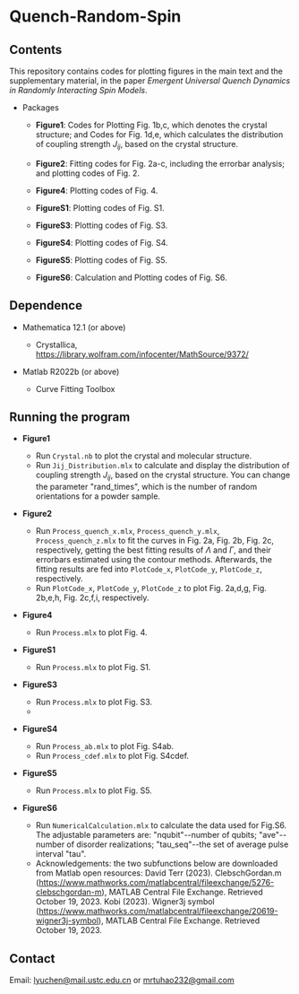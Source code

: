 # Quench-Random-Spin

## Contents
This repository contains codes for plotting figures in the main text and the supplementary material, in the paper *Emergent Universal Quench Dynamics in Randomly Interacting Spin Models*.

- Packages

  - **Figure1**: Codes for Plotting Fig. 1b,c, which denotes the crystal structure; and Codes for Fig. 1d,e, which calculates the distribution of coupling strength $J_{ij}$, based on the crystal structure.
  
  - **Figure2**: Fitting codes for Fig. 2a-c, including the errorbar analysis; and plotting codes of Fig. 2.
  
  - **Figure4**: Plotting codes of Fig. 4.
    
  - **FigureS1**: Plotting codes of Fig. S1.
 
  - **FigureS3**: Plotting codes of Fig. S3.
 
  - **FigureS4**: Plotting codes of Fig. S4.
 
  - **FigureS5**: Plotting codes of Fig. S5.
 
  - **FigureS6**: Calculation and Plotting codes of Fig. S6.
   
## Dependence

- Mathematica 12.1 (or above)
  - Crystallica, https://library.wolfram.com/infocenter/MathSource/9372/

- Matlab R2022b (or above)
  - Curve Fitting Toolbox

## Running the program

- **Figure1**
    - Run `Crystal.nb` to plot the crystal and molecular structure.
    - Run `Jij_Distribution.mlx` to calculate and display the distribution of coupling strength $J_{ij}$, based on the crystal structure. You can change the parameter "rand_times", which is the number of random orientations for a powder sample.

- **Figure2**
    - Run `Process_quench_x.mlx`, `Process_quench_y.mlx`, `Process_quench_z.mlx` to fit the curves in Fig. 2a, Fig. 2b, Fig. 2c, respectively, getting the best fitting results of $\Lambda$ and $\Gamma$, and their errorbars estimated using the contour methods. Afterwards, the fitting results are fed into `PlotCode_x`, `PlotCode_y`, `PlotCode_z`, respectively.
    - Run `PlotCode_x`, `PlotCode_y`, `PlotCode_z` to plot Fig. 2a,d,g, Fig. 2b,e,h, Fig. 2c,f,i, respectively.

- **Figure4**
    - Run `Process.mlx` to plot Fig. 4.

- **FigureS1**
    - Run `Process.mlx` to plot Fig. S1.
      
- **FigureS3**
    - Run `Process.mlx` to plot Fig. S3.
    - 
- **FigureS4**
    - Run `Process_ab.mlx` to plot Fig. S4ab.
    - Run `Process_cdef.mlx` to plot Fig. S4cdef.
      
- **FigureS5**
    - Run `Process.mlx` to plot Fig. S5.

- **FigureS6**
    - Run `NumericalCalculation.mlx` to calculate the data used for Fig.S6. The adjustable parameters are: "nqubit"--number of qubits; "ave"--number of disorder realizations; "tau_seq"--the set of average pulse interval "tau".
    - Acknowledgements: the two subfunctions below are downloaded from Matlab open resources:
      David Terr (2023). ClebschGordan.m (https://www.mathworks.com/matlabcentral/fileexchange/5276-clebschgordan-m), MATLAB Central File Exchange. Retrieved October 19, 2023.
      Kobi (2023). Wigner3j symbol (https://www.mathworks.com/matlabcentral/fileexchange/20619-wigner3j-symbol), MATLAB Central File Exchange. Retrieved October 19, 2023.
 
## Contact

Email: lyuchen@mail.ustc.edu.cn or mrtuhao232@gmail.com
